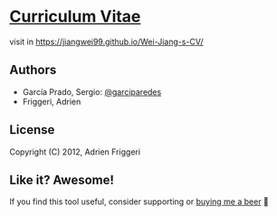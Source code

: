 # [Curriculum Vitae](https://garciparedes.me/curriculum-vitae)

visit in https://jiangwei99.github.io/Wei-Jiang-s-CV/

## Authors
  - García Prado, Sergio: [@garciparedes](http://garciparedes.me)
  - Friggeri, Adrien

## License
Copyright (C) 2012, Adrien Friggeri

## Like it? Awesome!
If you find this tool useful, consider supporting or [buying me a beer](https://www.paypal.me/garciparedes/2) 🙂
